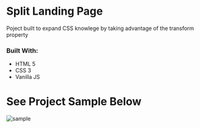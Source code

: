 # Split Landing Page

Poject built to expand CSS knowlege by taking advantage of the transform property

### Built With:
* HTML 5
* CSS 3
* Vanilla JS

# See Project Sample Below

![sample](./images/css-project-7.gif)